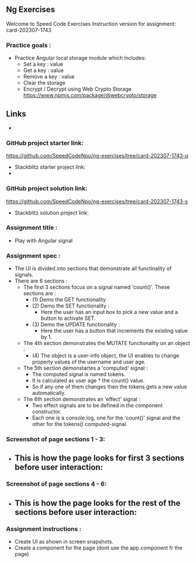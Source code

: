 ## Ng Exercises
Welcome to Speed Code Exercises
Instruction version for assignment: card-202307-1743

### Practice goals :

- Practice Angular local storage module which includes:
  - Set a key : value
  - Get a key : value
  - Remove a key : value
  - Clear the storage
  - Encrypt / Decrypt using  Web Crypto Storage https://www.npmjs.com/package/@webcrypto/storage

## Links
- 
### GitHub project starter link:
   https://github.com/SpeedCodeNpo/ng-exercises/tree/card-202307-1743-q

- Stackblitz starter project link:
-
### GitHub project solution link:
   https://github.com/SpeedCodeNpo/ng-exercises/tree/card-202307-1743-s

- Stackblitz solution project link:

### Assignment title :
- Play with Angular signal

### Assignment spec :
- The UI is divided into sections that demonstrate all functinality of signals.
- There are 6 sections :
  - The first 3 sections focus on a signal named 'count()'. These sections are :
    - (1) Demo the GET functionality
    - (2) Demo the SET functionality :
        - Here the user has an input box to pick a new value and a button to activate SET.
    - (3) Demo the UPDATE functionality :
        - Here the user has a button that increments the existing value by 1.
  - The 4th section demonstrates the MUTATE functionality on an object :
    - (4) The object is a user-info object, the UI enables to change property values of the username and user age.
  - The 5th section demonstartes a 'computed' signal :
    - The computed signal is named tokens.
    - It is calculated as user age * the count() value.
    - So if any one of them changes then the tokens gets a new value automatically.
  - The 6th section demonstrates an 'effect' signal :
    - Two effect signals are to be defined in the component constructor.
    - Each one is a console.log, one for the 'count()' signal and the other for the tokens() computed-signal.


### Screenshot of page sections 1 - 3:
- This is how the page looks for first 3 sections before user interaction:
  - 
  
### Screenshot of page sections 4 - 6:
- This is how the page looks for the rest of the sections before user interaction:
  - 


### Assignment instructions :

- Create UI as shown in screen snapshots.
- Create a component for the page (dont use the app.component fr the page)

